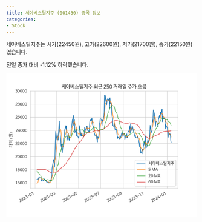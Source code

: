 ```yaml
---
title: 세아베스틸지주 (001430) 종목 정보
categories:
- Stock
---
```


세아베스틸지주는 시가(22450원), 고가(22600원), 저가(21700원), 종가(22150원)였습니다.

전일 종가 대비 -1.12% 하락했습니다.

<!-- more -->

![001430](/assets/stock_images/001430.png)